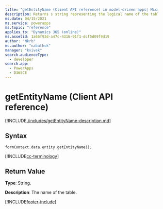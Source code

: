 ```yaml
---
title: "getEntityName (Client API reference) in model-driven apps| MicrosoftDocs"
description: Returns s string representing the logical name of the table for the record.
ms.date: 04/15/2021
ms.service: powerapps
ms.topic: "reference"
applies_to: "Dynamics 365 (online)"
ms.assetid: 1a66f93d-a47c-4316-91f1-dcf5d09f9d19
author: "Nkrb"
ms.author: "nabuthuk"
manager: "kvivek"
search.audienceType: 
  - developer
search.app: 
  - PowerApps
  - D365CE
---
```

# getEntityName (Client API reference)


[!INCLUDE[./includes/getEntityName-description.md](./includes/getEntityName-description.md)]

## Syntax

`formContext.data.entity.getEntityName();`

[!INCLUDE[cc-terminology](../../../../data-platform/includes/cc-terminology.md)]

## Return Value

**Type**: String.

**Description**: The name of the table.





[!INCLUDE[footer-include](../../../../../includes/footer-banner.md)]
